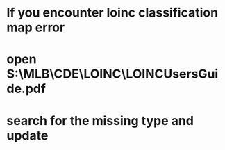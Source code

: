 # If you encounter loinc classification map error
# open S:\MLB\CDE\LOINC\LOINCUsersGuide.pdf
# search for the missing type and update
